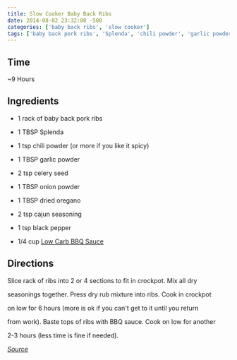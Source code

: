 ```yaml
---
title: Slow Cooker Baby Back Ribs
date: 2014-08-02 23:32:00 -500
categories: ['baby back ribs', 'slow cooker']
tags: ['baby back pork ribs', 'Splenda', 'chili powder', 'garlic powder', 'celery seed', 'onion powder', 'dried oregano', 'cajun seasoning', 'black pepper', 'Low Carb BBQ Sauce', 'slice', 'mix', 'press', 'cook', 'baste']
---
```


## Time

\~9 Hours

## Ingredients

-   1 rack of baby back pork ribs
-   1 TBSP Splenda
-   1 tsp chili powder (or more if you like it spicy)
-   1 TBSP garlic powder
-   2 tsp celery seed
-   1 TBSP onion powder
-   1 TBSP dried oregano
-   2 tsp cajun seasoning
-   1 tsp black pepper
-   1/4 cup [Low Carb BBQ Sauce](Low_Carb_BBQ_Sauce "wikilink")

## Directions

Slice rack of ribs into 2 or 4 sections to fit in crockpot. Mix all dry
seasonings together. Press dry rub mixture into ribs. Cook in crockpot
on low for 6 hours (more is ok if you can\'t get to it until you return
from work). Baste tops of ribs with BBQ sauce. Cook on low for another
2-3 hours (less time is fine if needed).

*[Source](http://lowcarblayla.blogspot.com/2012/04/crockpot-baby-back-ribs.html)*
